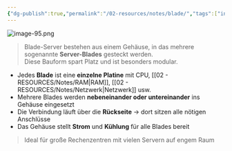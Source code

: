 ```yaml
---
{"dg-publish":true,"permalink":"/02-resources/notes/blade/","tags":["informatik/hardware/server"],"noteIcon":"","updated":"2025-10-29T12:59:04.128+01:00"}
---
```


 
![image-95.png](/img/user/02%20-%20RESOURCES/Files/image-95.png)

> Blade-Server bestehen aus einem Gehäuse, in das mehrere sogenannte **Server-Blades** gesteckt werden.  
> Diese Bauform spart Platz und ist besonders modular.

- Jedes **Blade** ist eine **einzelne Platine** mit CPU, [[02 - RESOURCES/Notes/RAM\|RAM]], [[02 - RESOURCES/Notes/Netzwerk\|Netzwerk]] usw.
- Mehrere Blades werden **nebeneinander oder untereinander** ins Gehäuse eingesetzt
- Die Verbindung läuft über die **Rückseite** → dort sitzen alle nötigen Anschlüsse
- Das Gehäuse stellt **Strom** und **Kühlung** für alle Blades bereit

> Ideal für große Rechenzentren mit vielen Servern auf engem Raum
